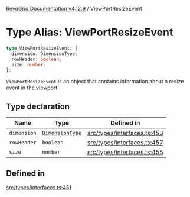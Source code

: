 [RevoGrid Documentation v4.12.9](README.md) / ViewPortResizeEvent

# Type Alias: ViewPortResizeEvent

```ts
type ViewPortResizeEvent: {
  dimension: DimensionType;
  rowHeader: boolean;
  size: number;
};
```

`ViewPortResizeEvent` is an object that contains information about a resize
event in the viewport.

## Type declaration

| Name | Type | Defined in |
| ------ | ------ | ------ |
| `dimension` | [`DimensionType`](TypeAlias.DimensionType.md) | [src/types/interfaces.ts:453](https://github.com/revolist/revogrid/blob/5b626b1ece93ea60f82047d059b8a2635455feb4/src/types/interfaces.ts#L453) |
| `rowHeader` | `boolean` | [src/types/interfaces.ts:457](https://github.com/revolist/revogrid/blob/5b626b1ece93ea60f82047d059b8a2635455feb4/src/types/interfaces.ts#L457) |
| `size` | `number` | [src/types/interfaces.ts:455](https://github.com/revolist/revogrid/blob/5b626b1ece93ea60f82047d059b8a2635455feb4/src/types/interfaces.ts#L455) |

## Defined in

[src/types/interfaces.ts:451](https://github.com/revolist/revogrid/blob/5b626b1ece93ea60f82047d059b8a2635455feb4/src/types/interfaces.ts#L451)
